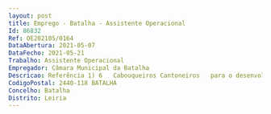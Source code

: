 ```yaml
--- 
layout: post
title: Emprego - Batalha - Assistente Operacional
Id: 86832
Ref: OE202105/0164
DataAbertura: 2021-05-07
DataFecho: 2021-05-21
Trabalho: Assistente Operacional
Empregador: Câmara Municipal da Batalha
Descricao: Referência 1) 6   Cabouqueiros Cantoneiros   para o desenvolvimento de funções na Divisão de Ambiente, Manutenção e Exploração   Execução de trabalhos de conservação, limpeza e manutenção das bermas, taludes e pavimentos das vias  realização de limpeza e desobstrução de valetas e obras acessórias, necessárias ao escoamento das águas  conservação das obras de arte em termos de limpeza da terra, vegetação ou outros corpos estranhos  construção, manutenção e conservação de pavimentos com materiais inertes (tout venant, pó de pedra e britas) adequados em termos de tipologia e granulometria  aplicação de materiais betuminosos diversos a frio e a quente, na construção, conservação e manutenção de vias de comunicação  execução de trabalhos de abertura de caboucos ou valas, com remoção e limpeza dos materiais, em obras de drenagem de águas residuais domésticas, drenagem de águas pluviais e abastecimento de água  apoio na montagem e desmontagem de estruturas necessárias à entivação de valas ou caboucos  realização da extração, a partir de um banco de pedra com características diversas, de blocos com dimensões várias  apresentação das folhas de serviço diário dos trabalhos realizados com registo da mão de obra, materiais e equipamentos máquinas  utilização adequada de equipamentos de proteção coletiva e proteção individual, inerentes à construção, reparação e manutenção de trabalhos da sua arte.
CodigoPostal: 2440-118 BATALHA
Concelho: Batalha
Distrito: Leiria
--- 
```

